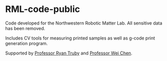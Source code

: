# RML-code-public
 Code developed for the Northwestern Robotic Matter Lab. All sensitive data has been removed.
 
 Includes CV tools for measuring printed samples as well as g-code print generation program. 
 
 Supported by [Professor Ryan Truby](https://sites.northwestern.edu/roboticmatterlab/) and [Professor Wei Chen](https://ideal.mech.northwestern.edu/). 
 